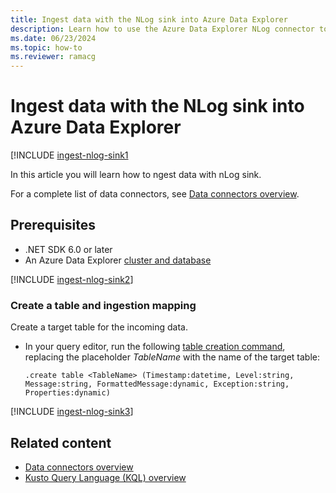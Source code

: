 ```yaml
---
title: Ingest data with the NLog sink into Azure Data Explorer
description: Learn how to use the Azure Data Explorer NLog connector to ingest data into your cluster.
ms.date: 06/23/2024
ms.topic: how-to
ms.reviewer: ramacg
---
```

# Ingest data with the NLog sink into Azure Data Explorer

[!INCLUDE [ingest-nlog-sink1](includes/cross-repo/ingest-nlog-sink1.md)

In this article you will learn how to ngest data with nLog sink.

For a complete list of data connectors, see [Data connectors overview](connector-overview.md).

## Prerequisites

* .NET SDK 6.0 or later
* An Azure Data Explorer [cluster and database](create-cluster-and-database.md)

[!INCLUDE [ingest-nlog-sink2](includes/cross-repo/ingest-nlog-sink2.md)]

### Create a table and ingestion mapping

Create a target table for the incoming data.

* In your query editor, run the following [table creation command](kusto/management/create-table-command.md), replacing the placeholder *TableName* with the name of the target table:

    ```kusto
    .create table <TableName> (Timestamp:datetime, Level:string, Message:string, FormattedMessage:dynamic, Exception:string, Properties:dynamic)
    ```

[!INCLUDE [ingest-nlog-sink3](includes/cross-repo/ingest-nlog-sink3.md)]

## Related content

* [Data connectors overview](connector-overview.md)
* [Kusto Query Language (KQL) overview](kusto/query/index.md)
